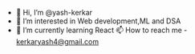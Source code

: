- 👋 Hi, I’m @yash-kerkar
- 👀 I’m interested in Web development,ML and DSA
- 🌱 I’m currently learning React 
  📫 How to reach me - kerkaryash4@gmail.com

<!---
yash-kerkar/yash-kerkar is a ✨ special ✨ repository because its `README.md` (this file) appears on your GitHub profile.
You can click the Preview link to take a look at your changes.
--->
